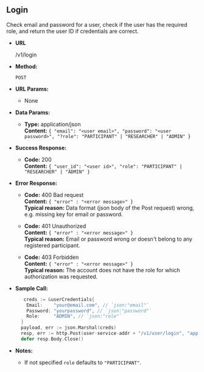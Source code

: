 **Login**
----
  Check email and password for a user, check if the user has the required role, and return the user ID if credentials are correct.

* **URL**

  /v1/login

* **Method:**

  `POST`

*  **URL Params:**
   * None

* **Data Params:**
  * **Type:** application/json <br />
    **Content:** `{ "email": "<user email>", "password": "<user password>", "?role": "PARTICIPANT" | "RESEARCHER" | "ADMIN" }`

* **Success Response:**

  * **Code:** 200 <br />
    **Content:** `{ "user_id": "<user id>", "role": "PARTICIPANT" | "RESEARCHER" | "ADMIN" }`

* **Error Response:**

  * **Code:** 400 Bad request <br />
    **Content:** `{ "error" : "<error message>" }` <br />
    **Typical reason:** Data format (json body of the Post request) wrong, e.g. missing key for email or password.

  * **Code:** 401 Unauthorized <br />
    **Content:** `{ "error" : "<error message>" }` <br />
    **Typical reason:** Email or password wrong or doesn't belong to any registered participant.

  * **Code:** 403 Forbidden <br />
    **Content:** `{ "error" : "<error message>" }` <br />
    **Typical reason:** The account does not have the role for which authorization was requested.


* **Sample Call:**

  ```go
     creds := &userCredentials{
      Email:    "your@email.com", // `json:"email"`
      Password: "yourpassword", // `json:"password"`
      Role:     "ADMIN", // `json:"role"`
    }
    payload, err := json.Marshal(creds)
    resp, err := http.Post(user-service-addr + "/v1/user/login", "application/json", bytes.NewBuffer(payload))
    defer resp.Body.Close()
  ```

* **Notes:**
  * If not specified `role` defaults to `"PARTICIPANT"`.
